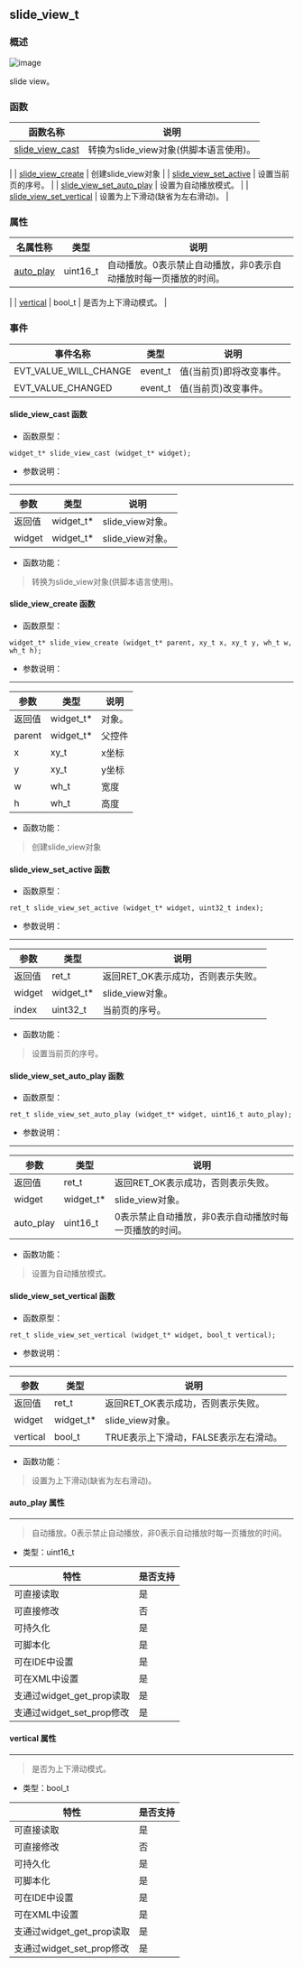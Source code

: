 ## slide\_view\_t
### 概述
![image](images/slide_view_t_0.png)

 slide view。
### 函数
<p id="slide_view_t_methods">

| 函数名称 | 说明 | 
| -------- | ------------ | 
| <a href="#slide_view_t_slide_view_cast">slide\_view\_cast</a> |  转换为slide_view对象(供脚本语言使用)。 |
| <a href="#slide_view_t_slide_view_create">slide\_view\_create</a> |  创建slide_view对象 |
| <a href="#slide_view_t_slide_view_set_active">slide\_view\_set\_active</a> |  设置当前页的序号。 |
| <a href="#slide_view_t_slide_view_set_auto_play">slide\_view\_set\_auto\_play</a> |  设置为自动播放模式。 |
| <a href="#slide_view_t_slide_view_set_vertical">slide\_view\_set\_vertical</a> |  设置为上下滑动(缺省为左右滑动)。 |
### 属性
<p id="slide_view_t_properties">

| 名属性称 | 类型 | 说明 | 
| -------- | ----- | ------------ | 
| <a href="#slide_view_t_auto_play">auto\_play</a> | uint16_t |  自动播放。0表示禁止自动播放，非0表示自动播放时每一页播放的时间。 |
| <a href="#slide_view_t_vertical">vertical</a> | bool_t |  是否为上下滑动模式。 |
### 事件
<p id="slide_view_t_events">

| 事件名称 | 类型  | 说明 | 
| -------- | ----- | ------- | 
| EVT\_VALUE\_WILL\_CHANGE | event\_t | 值(当前页)即将改变事件。 |
| EVT\_VALUE\_CHANGED | event\_t | 值(当前页)改变事件。 |
#### slide\_view\_cast 函数
* 函数原型：

```
widget_t* slide_view_cast (widget_t* widget);
```

* 参数说明：

-----------------------

| 参数 | 类型 | 说明 |
| -------- | ----- | --------- |
| 返回值 | widget\_t* | slide\_view对象。 |
| widget | widget\_t* | slide\_view对象。 |
* 函数功能：

> <p id="slide_view_t_slide_view_cast"> 转换为slide_view对象(供脚本语言使用)。



#### slide\_view\_create 函数
* 函数原型：

```
widget_t* slide_view_create (widget_t* parent, xy_t x, xy_t y, wh_t w, wh_t h);
```

* 参数说明：

-----------------------

| 参数 | 类型 | 说明 |
| -------- | ----- | --------- |
| 返回值 | widget\_t* | 对象。 |
| parent | widget\_t* | 父控件 |
| x | xy\_t | x坐标 |
| y | xy\_t | y坐标 |
| w | wh\_t | 宽度 |
| h | wh\_t | 高度 |
* 函数功能：

> <p id="slide_view_t_slide_view_create"> 创建slide_view对象



#### slide\_view\_set\_active 函数
* 函数原型：

```
ret_t slide_view_set_active (widget_t* widget, uint32_t index);
```

* 参数说明：

-----------------------

| 参数 | 类型 | 说明 |
| -------- | ----- | --------- |
| 返回值 | ret\_t | 返回RET\_OK表示成功，否则表示失败。 |
| widget | widget\_t* | slide\_view对象。 |
| index | uint32\_t | 当前页的序号。 |
* 函数功能：

> <p id="slide_view_t_slide_view_set_active"> 设置当前页的序号。



#### slide\_view\_set\_auto\_play 函数
* 函数原型：

```
ret_t slide_view_set_auto_play (widget_t* widget, uint16_t auto_play);
```

* 参数说明：

-----------------------

| 参数 | 类型 | 说明 |
| -------- | ----- | --------- |
| 返回值 | ret\_t | 返回RET\_OK表示成功，否则表示失败。 |
| widget | widget\_t* | slide\_view对象。 |
| auto\_play | uint16\_t | 0表示禁止自动播放，非0表示自动播放时每一页播放的时间。 |
* 函数功能：

> <p id="slide_view_t_slide_view_set_auto_play"> 设置为自动播放模式。



#### slide\_view\_set\_vertical 函数
* 函数原型：

```
ret_t slide_view_set_vertical (widget_t* widget, bool_t vertical);
```

* 参数说明：

-----------------------

| 参数 | 类型 | 说明 |
| -------- | ----- | --------- |
| 返回值 | ret\_t | 返回RET\_OK表示成功，否则表示失败。 |
| widget | widget\_t* | slide\_view对象。 |
| vertical | bool\_t | TRUE表示上下滑动，FALSE表示左右滑动。 |
* 函数功能：

> <p id="slide_view_t_slide_view_set_vertical"> 设置为上下滑动(缺省为左右滑动)。



#### auto\_play 属性
-----------------------
> <p id="slide_view_t_auto_play"> 自动播放。0表示禁止自动播放，非0表示自动播放时每一页播放的时间。


* 类型：uint16\_t

| 特性 | 是否支持 |
| -------- | ----- |
| 可直接读取 | 是 |
| 可直接修改 | 否 |
| 可持久化   | 是 |
| 可脚本化   | 是 |
| 可在IDE中设置 | 是 |
| 可在XML中设置 | 是 |
| 支通过widget_get_prop读取 | 是 |
| 支通过widget_set_prop修改 | 是 |
#### vertical 属性
-----------------------
> <p id="slide_view_t_vertical"> 是否为上下滑动模式。


* 类型：bool\_t

| 特性 | 是否支持 |
| -------- | ----- |
| 可直接读取 | 是 |
| 可直接修改 | 否 |
| 可持久化   | 是 |
| 可脚本化   | 是 |
| 可在IDE中设置 | 是 |
| 可在XML中设置 | 是 |
| 支通过widget_get_prop读取 | 是 |
| 支通过widget_set_prop修改 | 是 |
